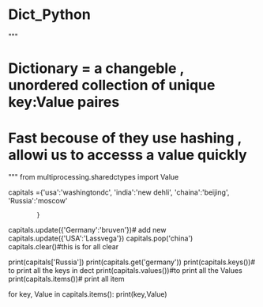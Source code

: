 # Dict_Python
"""
#  Dictionary  = a changeble , unordered collection of unique key:Value paires 
#               Fast becouse of they use hashing , allowi us to accesss a value quickly    
"""
from multiprocessing.sharedctypes import Value


capitals ={'usa':'washingtondc',
            'india':'new dehli',
            'chaina':'beijing',
            'Russia':'moscow'
            
            }

capitals.update({'Germany':'bruven'})# add new
capitals.update({'USA':'Lassvega'})
capitals.pop('china')
capitals.clear()#this is for all clear 



print(capitals['Russia'])
print(capitals.get('germany'))
print(capitals.keys())# to print all the keys in dect
print(capitals.values())#to print all the Values 
print(capitals.items())# print all item 

for key, Value in capitals.items():
    print(key,Value)

